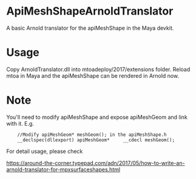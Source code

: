 # ApiMeshShapeArnoldTranslator

A basic Arnold translator for the apiMeshShape in the Maya devkit.

# Usage

Copy ArnoldTranslator.dll into mtoadeploy/2017/extensions folder. Reload mtoa in Maya and the apiMeshShape can be rendered in Arnold now.

# Note

You'll need to modify apiMeshShape and expose apiMeshGeom and link with it. E.g.

```
    //Modify apiMeshGeom* meshGeom(); in the apiMeshShape.h
    __declspec(dllexport) apiMeshGeom*     __cdecl meshGeom();
```

For detail usage, please check 

https://around-the-corner.typepad.com/adn/2017/05/how-to-write-an-arnold-translator-for-mpxsurfaceshapes.html
